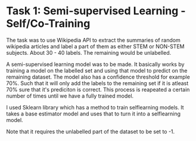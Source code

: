 # Task 1: Semi-supervised Learning - Self/Co-Training

The task was to use Wikipedia API to extract the summaries of random wikipedia articles and label a part of them as either STEM or NON-STEM subjects. About 30 - 40 labels. The remaining would be unlabelled.

A semi-supervised learning model was to be made. It basically works by training a model on the labelled set and using that model to predict on the remaining dataset. The model also has a confidence threshold for example 70%. Such that it will only add the labels to the remaining set if it is atleast 70% sure that it's prediciton is correct. This process is reapeated a certain number of times until we have a fully trained model.

I used Sklearn library which has a method to train selflearning models. It takes a base estimator model and uses that to turn it into a selflearning model.

Note that it requires the unlabelled part of the dataset to be set to -1.
